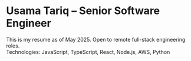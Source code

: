 # Usama Tariq – Senior Software Engineer  
This is my resume as of May 2025. Open to remote full-stack engineering roles.  
Technologies: JavaScript, TypeScript, React, Node.js, AWS, Python
